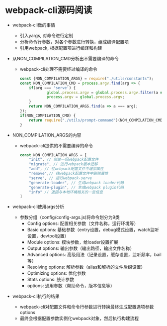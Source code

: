 # webpack-cli源码阅读

- webpack-cli做的事情

  - 引入yargs, 对命令进行定制
  - 分析命令行参数，对各个参数进行转换，组成编译配置项
  - 引用webpack, 根据配置项进行编译和构建

- 从NON_COMPILATION_CMD分析出不需要编译的命令

  - webpack-cli处理不需要经过编译的命令

    ```js
    const {NON_COMPILATION_ARGS} = require("./utils/constants");
    const NON_COMPILATION_CMD = process.argv.find(arg => {
        if(arg === 'serve') {
           		global.process.argv = global.process.argv.filter(a => a!== 'serve');
        		process.argv = global.process.argv;
        }
        return NON_COMPILATION_ARGS.find(a => a === arg);
    });
    if(NON_COMPILATION_CMD) {
        return require("./utils/prompt-command")(NON_COMPILATION_CMD, ...process.argv);
    }
    ```

- NON_COMPILATION_ARGS的内容

  - webpack-cli提供的不需要编译的命令

    ```js
    const NON_COMPILATION_ARGS = [
        "init", // 创建一份webpack配置文件
        "migrate", // 进行webpack版本迁移
        "add", // 往webpack配置文件中增加属性
        "remove",// 往webpack配置文件中删除属性
        "serve", // 运行webpack-serve
        "generate-loader", // 生成webpack loader代码
        "generate-plugin", // 生成webpack plugin代码
        "info" // 返回与本地环境相关的一些信息
    ]
    ```

- webpack-cli使用args分析

  - 参数分组（config/config-args.js)将命令划分为9类
    - Config options: 配置相关参数（文件名称，运行环境等）
    - Basic options: 基础参数（entry设置，debug模式设置，watch监听设置，devtool设置）
    - Module options: 模块参数，给loader设置扩展
    - Output options: 输出参数（输出路径，输出文件名称）
    - Advanced options: 高级用法（记录设置，缓存设置，监听频率，bail等）
    - Resolving options: 解析参数（alias和解析的文件后缀设置）
    - Optimizing options: 优化参数
    - Stats options: 统计参数
    - options: 通用参数（帮助命令，版本信息等）

- webpack-cli执行的结果

  - webpack-cli对配置文件和命令行参数进行转换最终生成配置选项参数options
  - 最终会根据配置参数实例化webpack对象，然后执行构建流程